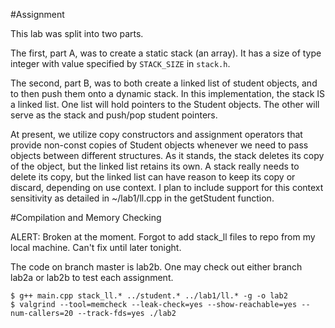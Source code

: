 #Assignment

This lab was split into two parts. 

The first, part A, was to create a static stack (an array). It has a size 
of type integer with value specified by `STACK_SIZE` in `stack.h`.

The second, part B, was to both create a linked list of student objects, and 
to then push them onto a dynamic stack. In this implementation, the stack IS a 
linked list. One list will hold pointers to the Student objects. The other 
will serve as the stack and push/pop student pointers.

At present, we utilize copy constructors and assignment operators that provide 
non-const copies of Student objects whenever we need to pass objects between 
different structures. As it stands, the stack deletes its copy of the object, 
but the linked list retains its own. A stack really needs to delete its copy, 
but the linked list can have reason to keep its copy or discard, depending on 
use context. I plan to include support for this context sensitivity as 
detailed in ~/lab1/ll.cpp in the getStudent function.

#Compilation and Memory Checking

ALERT: Broken at the moment. Forgot to add stack\_ll files to repo from my
local machine. Can't fix until later tonight.

The code on branch master is lab2b. One may check out either branch lab2a or 
lab2b to test each assignment.

    $ g++ main.cpp stack_ll.* ../student.* ../lab1/ll.* -g -o lab2 
    $ valgrind --tool=memcheck --leak-check=yes --show-reachable=yes --num-callers=20 --track-fds=yes ./lab2 
